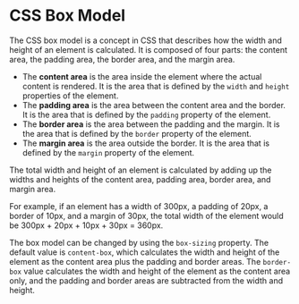 # CSS Box Model

The CSS box model is a concept in CSS that describes how the width and height of an element is calculated. It is composed of four parts: the content area, the padding area, the border area, and the margin area.

- The **content area** is the area inside the element where the actual content is rendered. It is the area that is defined by the `width` and `height` properties of the element.
- The **padding area** is the area between the content area and the border. It is the area that is defined by the `padding` property of the element.
- The **border area** is the area between the padding and the margin. It is the area that is defined by the `border` property of the element.
- The **margin area** is the area outside the border. It is the area that is defined by the `margin` property of the element.

The total width and height of an element is calculated by adding up the widths and heights of the content area, padding area, border area, and margin area.

For example, if an element has a width of 300px, a padding of 20px, a border of 10px, and a margin of 30px, the total width of the element would be 300px + 20px + 10px + 30px = 360px.

The box model can be changed by using the `box-sizing` property. The default value is `content-box`, which calculates the width and height of the element as the content area plus the padding and border areas. The `border-box` value calculates the width and height of the element as the content area only, and the padding and border areas are subtracted from the width and height.

